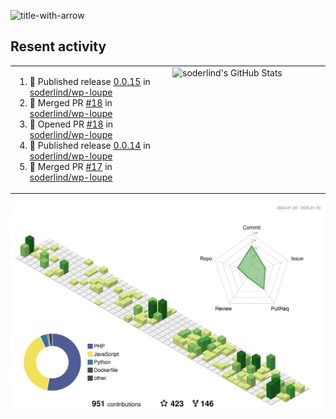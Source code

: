 
![title-with-arrow](https://github.com/soderlind/soderlind/assets/1649452/0f685042-97c3-46ba-b290-804d07f05370)



## Resent activity

<table width="100%" border="0"><tr><td width="49%">

<!--START_SECTION:activity-->
1. 🚀 Published release [0.0.15](https://github.com/soderlind/wp-loupe/releases/tag/0.0.15) in [soderlind/wp-loupe](https://github.com/soderlind/wp-loupe)
2. 🎉 Merged PR [#18](https://github.com/soderlind/wp-loupe/pull/18) in [soderlind/wp-loupe](https://github.com/soderlind/wp-loupe)
3. 💪 Opened PR [#18](https://github.com/soderlind/wp-loupe/pull/18) in [soderlind/wp-loupe](https://github.com/soderlind/wp-loupe)
4. 🚀 Published release [0.0.14](https://github.com/soderlind/wp-loupe/releases/tag/0.0.14) in [soderlind/wp-loupe](https://github.com/soderlind/wp-loupe)
5. 🎉 Merged PR [#17](https://github.com/soderlind/wp-loupe/pull/17) in [soderlind/wp-loupe](https://github.com/soderlind/wp-loupe)
<!--END_SECTION:activity-->
  </td>
<td width="49%" valign="top">
     <img  alt="soderlind's GitHub Stats" src="https://awesome-github-stats.azurewebsites.net/user-stats/soderlind?cardType=octocat&theme=github&preferLogin=false&Title=FFFFFF&Border=FFFFFF" />
</td></tr></table>


![](./profile-3d-contrib/profile-green-animate.svg)


